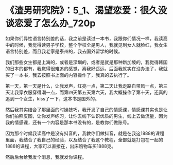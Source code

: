 # 《渣男研究院》：5_1、渴望恋爱：很久没谈恋爱了怎么办_720p

如果你们异性语言特别差的话，我之前是读过一本书，我跟你们情况一样，我读高中的时候，我觉得读男子学校，整个学校全是男人，我就见到女人就脸红，我女生语言特别差，而且我老家是泰州的，我去国外留学的时候。

我们那些女生都是上海的，或者是深圳的，或者是就是那种新加坡的，我觉得韩国的日本的都有，我觉得很难追的感觉，离我好遥远，后面我就实在没办法了，我就买了一本书，我去按照书上面的内容操作了，我真的去执行了。

第一天，第一天是什么，让我发声，红亮一点，第二天让我走路自带风一点，第三天让我穿衣服穿得潮一点，而第四天第五天第六天，我大概操作了第十天，还真的追到一个女生，kiss了一下，这本书是国外的。

然后我其实结合了那里面的时操技巧，我开发了自己的情感课，情感课其实也是让你们拍照皮图，让你发声练习，让你去线下认识优质的男生，线上去做流量，因为我的情感课，还有一个内容是那本书没有的，是教你们做账号。

因为那个时候我读高中是没有抖音的，我教你们做抖音，就是在我这1888的课程里面，我结合了我自己的经验，以及结合了我这个教程，全部就是打包在一起的1888的课程，大家可以直接在，出床购物车买1888克。

然后后台给我发个消息，我就发你课程。